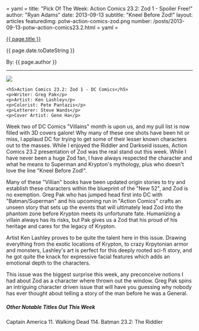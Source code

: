 = yaml =
title: "Pick Of The Week: Action Comics 23.2: Zod 1 - Spoiler Free!"
author: "Ryan Adams"
date: 2013-09-13
subtitle: "Kneel Before Zod!"
layout: articles
featuredimg: potw-action-comics-zod.png
number: /posts/2013-09-13-potw-action-comics23.2.html
= yaml =

<a href="{{ page.url }}" class='postTitleLink'><p class='postTitle'>{{ page.title }}</p></a>
<p class='postPublished'>{{ page.date.toDateString }}</p>
<p class='postAuthor'>By: {{ page.author }}</p>
<hr>

<div>
  <div class='articleSection'>
    <img src='/images/forPosts/potw-zod.png' class='articlesCover group'>

    <h5>Action Comics 23.2: Zod 1 - DC Comics</h5>
    <p>Writer: Greg Pak</p>
    <p>Artist: Ken Lashley</p>
    <p>Colorist: Pete Pantazis</p>
    <p>Letterer: Steve Wands</p>
    <p>Cover Artist: Gene Ha</p>
  </div>
    <p>Week two of DC Comics "Villains" month is upon us, and my pull list is now filled with 3D covers galore! Why many of these one shots have been hit or miss, I applaud DC for trying to get some of their lesser known characters out to the masses. While I enjoyed the Riddler and Darkseid issues, Action Comics 23.2 presentation of Zod was the real stand out this week. While I have never been a huge Zod fan, I have always respected the character and what he means to Superman and Krypton's mythology, plus who doesn't love the line "Kneel Before Zod!".</p>
    <p>Many of these "Villian" books have been updated origin stories to try and establish these characters within the blueprint of the "New 52", and Zod is no exemption. Greg Pak who has jumped head first into DC with "Batman/Superman" and his upcoming run in "Action Comics" crafts an unseen story that sets up the events that will ultimately lead Zod into the phantom zone before Krypton meets its unfortunate fate. Humanizing a villain always has its risks, but Pak gives us a Zod that his proud of his heritage and cares for the legacy of Krypton.</p>
    <p>Artist Ken Lashley proves to be quite the talent here in this issue. Drawing everything from the exotic locations of Krypton, to crazy Krpytonian armor and monsters, Lashley's art is perfect for this deeply rooted sci-fi story, and he got quite the knack for expressive facial features which adds an emotional depth to the characters.</p>
    <p>This issue was the biggest surprise this week, any preconceive notions I had about Zod as a character where thrown out the window. Greg Pak spins an intriguing character driven issue that will have you guessing why nobody has ever thought about telling a story of the man before he was a General.</p>
    </div>
    <h5>Other Notable Titles Out This Week</h5>
    <p>Captain America 11. Walking Dead 114. Batman 23.2: The Riddler</p>
</div>